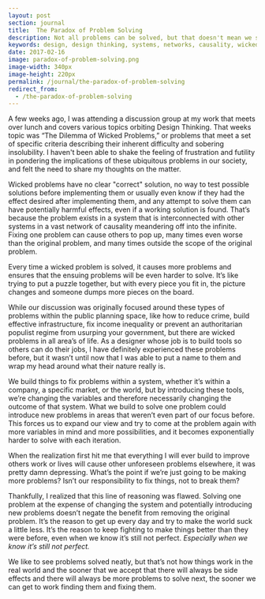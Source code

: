 ```yaml
---
layout: post
section: journal
title:  The Paradox of Problem Solving
description: Not all problems can be solved, but that doesn't mean we shouldn't try.
keywords: design, design thinking, systems, networks, causality, wicked problems, problems, problem solving
date: 2017-02-16
image: paradox-of-problem-solving.png
image-width: 340px
image-height: 220px
permalink: /journal/the-paradox-of-problem-solving
redirect_from:
  - /the-paradox-of-problem-solving
---
```


A few weeks ago, I was attending a discussion group at my work that meets over lunch and covers various topics orbiting Design Thinking. That weeks topic was “The Dilemma of Wicked Problems,” or problems that meet a set of specific criteria describing their inherent difficulty and sobering insolubility. I haven't been able to shake the feeling of frustration and futility in pondering the implications of these ubiquitous problems in our society, and felt the need to share my thoughts on the matter.

Wicked problems have no clear "correct" solution, no way to test possible solutions before implementing them or usually even know if they had the effect desired after implementing them, and any attempt to solve them can have potentially harmful effects, even if a working solution is found. That’s because the problem exists in a system that is interconnected with other systems in a vast network of causality meandering off into the infinite. Fixing one problem can cause others to pop up, many times even worse than the original problem, and many times outside the scope of the original problem.

Every time a wicked problem is solved, it causes more problems and ensures that the ensuing problems will be even harder to solve. It’s like trying to put a puzzle together, but with every piece you fit in, the picture changes and someone dumps more pieces on the board.

While our discussion was originally focused around these types of problems within the public planning space, like how to reduce crime, build effective infrastructure, fix income inequality or prevent an authoritarian populist regime from usurping your government, but there are wicked problems in all area’s of life. As a designer whose job is to build tools so others can do their jobs, I have definitely experienced these problems before, but it wasn’t until now that I was able to put a name to them and wrap my head around what their nature really is.

We build things to fix problems within a system, whether it’s within a company, a specific market, or the world, but by introducing these tools, we’re changing the variables and therefore necessarily changing the outcome of that system. What we build to solve one problem could introduce new problems in areas that weren’t even part of our focus before. This forces us to expand our view and try to come at the problem again with more variables in mind and more possibilities, and it becomes exponentially harder to solve with each iteration.

When the realization first hit me that everything I will ever build to improve others work or lives will cause other unforeseen problems elsewhere, it was pretty damn depressing. What’s the point if we’re just going to be making more problems? Isn’t our responsibility to fix things, not to break them?

Thankfully, I realized that this line of reasoning was flawed. Solving one problem at the expense of changing the system and potentially introducing new problems doesn’t negate the benefit from removing the original problem. It’s the reason to get up every day and try to make the world suck a little less. It’s the reason to keep fighting to make things better than they were before, even when we know it’s still not perfect. _Especially when we know it’s still not perfect._

We like to see problems solved neatly, but that’s not how things work in the real world and the sooner that we accept that there will always be side effects and there will always be more problems to solve next, the sooner we can get to work finding them and fixing them.
